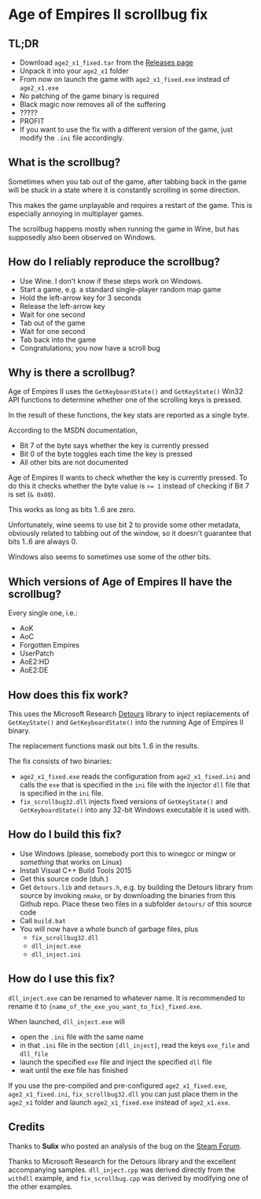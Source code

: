 # Age of Empires II scrollbug fix

## TL;DR

- Download `age2_x1_fixed.tar` from the [Releases page](https://github.com/SFTtech/sftscrollbugfixer/releases)
- Unpack it into your `age2_x1` folder
- From now on launch the game with `age2_x1_fixed.exe` instead of `age2_x1.exe`
- No patching of the game binary is required
- Black magic now removes all of the suffering
- ?????
- PROFIT
- If you want to use the fix with a different version of the game, just modify the `.ini` file accordingly.

## What is the scrollbug?

Sometimes when you tab out of the game, after tabbing back in the game will be stuck in a state where it is constantly scrolling in some direction.

This makes the game unplayable and requires a restart of the game. This is especially annoying in multiplayer games.

The scrollbug happens mostly when running the game in Wine, but has supposedly also been observed on Windows.

## How do I reliably reproduce the scrollbug?

- Use Wine. I don't know if these steps work on Windows.
- Start a game, e.g. a standard single-player random map game
- Hold the left-arrow key for 3 seconds
- Release the left-arrow key
- Wait for one second
- Tab out of the game
- Wait for one second
- Tab back into the game
- Congratulations; you now have a scroll bug

## Why is there a scrollbug?

Age of Empires II uses the `GetKeyboardState()` and `GetKeyState()` Win32 API functions to determine whether one of the scrolling keys is pressed.

In the result of these functions, the key stats are reported as a single byte.

According to the MSDN documentation,

- Bit 7 of the byte says whether the key is currently pressed
- Bit 0 of the byte toggles each time the key is pressed
- All other bits are not documented

Age of Empires II wants to check whether the key is currently pressed. To do this it checks whether the byte value is `>= 1` instead of checking if Bit 7 is set (`& 0x80`).

This works as long as bits 1..6 are zero.

Unfortunately, wine seems to use bit 2 to provide some other metadata, obviously related to tabbing out of the window, so it doesn't guarantee that bits 1..6 are always 0.

Windows also seems to sometimes use some of the other bits.

## Which versions of Age of Empires II have the scrollbug?

Every single one, i.e.:

- AoK
- AoC
- Forgotten Empires
- UserPatch
- AoE2:HD
- AoE2:DE

## How does this fix work?

This uses the Microsoft Research [Detours](https://github.com/microsoft/Detours) library to inject replacements of `GetKeyState()` and `GetKeyboardState()` into the running Age of Empires II binary.

The replacement functions mask out bits 1..6 in the results.

The fix consists of two binaries:

- `age2_x1_fixed.exe` reads the configuration from `age2_x1_fixed.ini` and calls the `exe` that is specified in the `ini` file with the injector `dll` file that is specified in the `ini` file.
- `fix_scrollbug32.dll` injects fixed versions of `GetKeyState()` and `GetKeyboardState()` into any 32-bit Windows executable it is used with.

## How do I build this fix?

- Use Windows (please, somebody port this to winegcc or mingw or _something_ that works on Linux)
- Install Visual C++ Build Tools 2015
- Get this source code (duh.)
- Get `detours.lib` and `detours.h`, e.g. by building the Detours library from source by invoking `nmake`, or by downloading the binaries from this Github repo. Place these two files in a subfolder `detours/` of this source code
- Call `build.bat`
- You will now have a whole bunch of garbage files, plus
  - `fix_scrollbug32.dll`
  - `dll_inject.exe`
  - `dll_inject.ini`

## How do I use this fix?

`dll_inject.exe` can be renamed to whatever name. It is recommended to rename it to `{name_of_the_exe_you_want_to_fix}_fixed.exe`.

When launched, `dll_inject.exe` will

- open the `.ini` file with the same name
- in that `.ini` file in the section `[dll_inject]`, read the keys `exe_file` and `dll_file`
- launch the specified `exe` file and inject the specified `dll` file
- wait until the exe file has finished

If you use the pre-compiled and pre-configured `age2_x1_fixed.exe`, `age2_x1_fixed.ini`, `fix_scrollbug32.dll` you can just place them in the `age2_x1` folder and launch `age2_x1_fixed.exe` instead of `age2_x1.exe`.

## Credits

Thanks to **Sulix** who posted an analysis of the bug on the [Steam Forum](https://steamcommunity.com/app/221380/discussions/2/622954302095447538/#c154645539343670235).

Thanks to Microsoft Research for the Detours library and the excellent accompanying samples. `dll_inject.cpp` was derived directly from the `withdll` example, and `fix_scrollbug.cpp` was derived by modifying one of the other examples.
